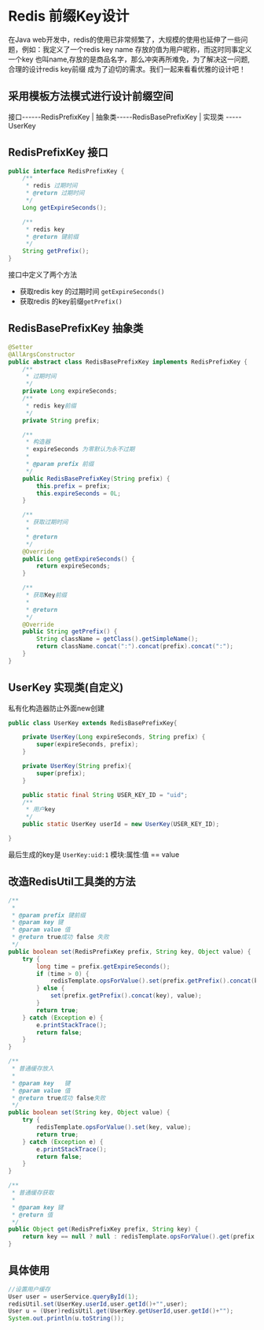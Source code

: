 # Redis 前缀Key设计

在Java web开发中，redis的使用已非常频繁了，大规模的使用也延伸了一些问题，例如：我定义了一个redis key name 存放的值为用户昵称，而这时同事定义一个key 也叫name,存放的是商品名字，那么冲突再所难免，为了解决这一问题,合理的设计redis key前缀 成为了迫切的需求。我们一起来看看优雅的设计吧！

## 采用模板方法模式进行设计前缀空间

接口------RedisPrefixKey
|
抽象类-----RedisBasePrefixKey
|
实现类 -----UserKey

## RedisPrefixKey 接口

```java
public interface RedisPrefixKey {
    /**
     * redis 过期时间
     * @return 过期时间
     */
    Long getExpireSeconds();

    /**
     * redis key
     * @return 键前缀
     */
    String getPrefix();
}
```

接口中定义了两个方法

- 获取redis key 的过期时间 `getExpireSeconds()`
- 获取redis 的key前缀`getPrefix()`

## RedisBasePrefixKey 抽象类

```java
@Setter
@AllArgsConstructor
public abstract class RedisBasePrefixKey implements RedisPrefixKey {
    /**
     * 过期时间
     */
    private Long expireSeconds;
    /**
     * redis key前缀
     */
    private String prefix;

    /**
     * 构造器
     * expireSeconds 为零默认为永不过期
     *
     * @param prefix 前缀
     */
    public RedisBasePrefixKey(String prefix) {
        this.prefix = prefix;
        this.expireSeconds = 0L;
    }

    /**
     * 获取过期时间
     *
     * @return
     */
    @Override
    public Long getExpireSeconds() {
        return expireSeconds;
    }

    /**
     * 获取Key前缀
     *
     * @return
     */
    @Override
    public String getPrefix() {
        String className = getClass().getSimpleName();
        return className.concat(":").concat(prefix).concat(":");
    }
}
```

## UserKey 实现类(自定义)

私有化构造器防止外面new创建

```java
public class UserKey extends RedisBasePrefixKey{

    private UserKey(Long expireSeconds, String prefix) {
        super(expireSeconds, prefix);
    }

    private UserKey(String prefix){
        super(prefix);
    }

    public static final String USER_KEY_ID = "uid";
    /**
     * 用户key
     */
    public static UserKey userId = new UserKey(USER_KEY_ID);

}
```

最后生成的key是 `UserKey:uid:1` 模块:属性:值 == value

## 改造RedisUtil工具类的方法

```java
/**
 *
 * @param prefix 键前缀
 * @param key 键
 * @param value 值
 * @return true成功 false 失败
 */
public boolean set(RedisPrefixKey prefix, String key, Object value) {
    try {
        long time = prefix.getExpireSeconds();
        if (time > 0) {
            redisTemplate.opsForValue().set(prefix.getPrefix().concat(key), value, time, TimeUnit.SECONDS);
        } else {
            set(prefix.getPrefix().concat(key), value);
        }
        return true;
    } catch (Exception e) {
        e.printStackTrace();
        return false;
    }
}

/**
 * 普通缓存放入
 *
 * @param key   键
 * @param value 值
 * @return true成功 false失败
 */
public boolean set(String key, Object value) {
    try {
        redisTemplate.opsForValue().set(key, value);
        return true;
    } catch (Exception e) {
        e.printStackTrace();
        return false;
    }
}

/**
 * 普通缓存获取
 *
 * @param key 键
 * @return 值
 */
public Object get(RedisPrefixKey prefix, String key) {
    return key == null ? null : redisTemplate.opsForValue().get(prefix.getPrefix().concat(key));
}
```

## 具体使用

```java
//设置用户缓存
User user = userService.queryById(1);
redisUtil.set(UserKey.userId,user.getId()+"",user);
User u = (User)redisUtil.get(UserKey.getUserId,user.getId()+"");
System.out.println(u.toString());
```